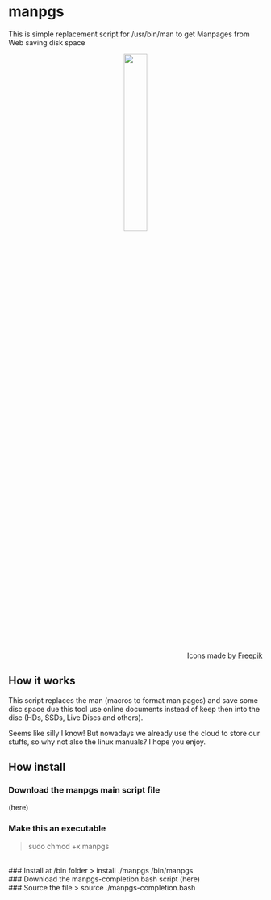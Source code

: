 # manpgs
This is simple replacement script for /usr/bin/man to get Manpages from Web saving disk space
<br />
<p align="center"><img src="https://image.flaticon.com/icons/svg/1545/1545492.svg" height="30%" width="30%"></p>
<div align="right">Icons made by <a href="https://www.flaticon.com/free-icon/questions_1545492#term=manual&page=2&position=13" title="Freepik">Freepik</a></div>

## How it works
This script replaces the man (macros to format man pages) and save some disc space due this tool use online documents instead of keep then into the disc (HDs, SSDs, Live Discs and others).

Seems like silly I know! But nowadays we already use the cloud to store our stuffs, so why not also the linux manuals? I hope you enjoy. 

## How install
### Download the manpgs main script file
(here)
<br>
### Make this an executable
> sudo chmod +x manpgs
<br>
### Install at /bin folder
> install ./manpgs /bin/manpgs
<br>
### Download the manpgs-completion.bash script
(here)
<br>
### Source the file
> source ./manpgs-completion.bash
<br>
